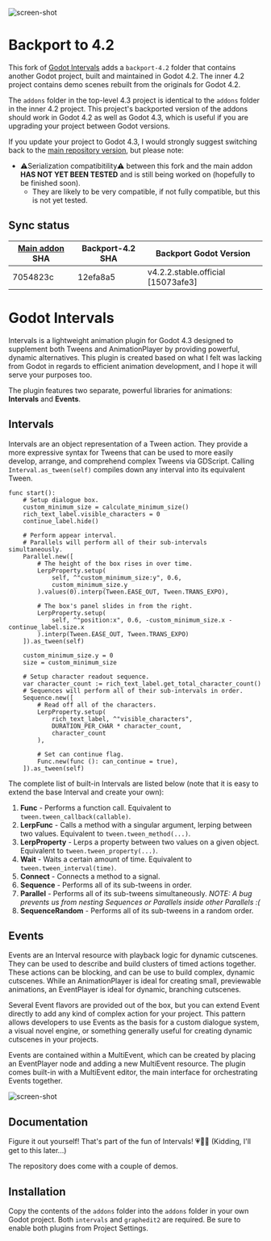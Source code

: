 ![screen-shot](https://github.com/fauxhaus/godot-intervals/blob/main/readme/banner.png)

# Backport to 4.2


This fork of [Godot Intervals](https://github.com/dog-on-moon/godot-intervals) adds a `backport-4.2` folder that
contains another Godot project, built and maintained in Godot 4.2. The inner 4.2 project contains demo scenes
rebuilt from the originals for Godot 4.2.

The `addons` folder in the top-level 4.3 project is identical to the `addons` folder in the inner 4.2 project.
This project's backported version of the addons should work in Godot 4.2 as well as Godot 4.3, which is
useful if you are upgrading your project between Godot versions.

If you update your project to Godot 4.3, I would strongly suggest switching back to the
[main repository version](https://github.com/dog-on-moon/godot-intervals), but please note:
- ⚠️Serialization compatibitility⚠️ between this fork and the main addon **HAS NOT YET BEEN TESTED** and is still
being worked on (hopefully to be finished soon).
    - They are likely to be very compatible, if not fully compatible, but this is not yet tested.

## Sync status

| [Main addon](https://github.com/dog-on-moon/godot-intervals) SHA | Backport-4.2 SHA | Backport Godot Version |
|----------|----------|----------|
| 7054823c | 12efa8a5 | v4.2.2.stable.official [15073afe3]

# Godot Intervals

Intervals is a lightweight animation plugin for Godot 4.3 designed to supplement both Tweens and AnimationPlayer by providing powerful, dynamic alternatives.
This plugin is created based on what I felt was lacking from Godot in regards to efficient animation development, and I hope it will serve your purposes too.

The plugin features two separate, powerful libraries for animations: **Intervals** and **Events**.

## Intervals

Intervals are an object representation of a Tween action. They provide a more expressive syntax for Tweens that can be used to more easily develop, arrange, and comprehend complex Tweens via GDScript.
Calling `Interval.as_tween(self)` compiles down any interval into its equivalent Tween.

```gdscript
func start():
	# Setup dialogue box.
	custom_minimum_size = calculate_minimum_size()
	rich_text_label.visible_characters = 0
	continue_label.hide()
	
	# Perform appear interval.
	# Parallels will perform all of their sub-intervals simultaneously.
	Parallel.new([
		# The height of the box rises in over time.
		LerpProperty.setup(
			self, ^"custom_minimum_size:y", 0.6,
			custom_minimum_size.y
		).values(0).interp(Tween.EASE_OUT, Tween.TRANS_EXPO),
		
		# The box's panel slides in from the right.
		LerpProperty.setup(
			self, ^"position:x", 0.6, -custom_minimum_size.x - continue_label.size.x
		).interp(Tween.EASE_OUT, Tween.TRANS_EXPO)
	]).as_tween(self)
	
	custom_minimum_size.y = 0
	size = custom_minimum_size
	
	# Setup character readout sequence.
	var character_count := rich_text_label.get_total_character_count()
	# Sequences will perform all of their sub-intervals in order.
	Sequence.new([
		# Read off all of the characters.
		LerpProperty.setup(
			rich_text_label, ^"visible_characters",
			DURATION_PER_CHAR * character_count,
			character_count
		),
		
		# Set can continue flag.
		Func.new(func (): can_continue = true),
	]).as_tween(self)
```

The complete list of built-in Intervals are listed below (note that it is easy to extend the base Interval and create your own):
1. **Func** - Performs a function call. Equivalent to `tween.tween_callback(callable)`.
2. **LerpFunc** - Calls a method with a singular argument, lerping between two values. Equivalent to `tween.tween_method(...)`.
3. **LerpProperty** - Lerps a property between two values on a given object. Equivalent to `tween.tween_property(...)`.
4. **Wait** - Waits a certain amount of time. Equivalent to `tween.tween_interval(time)`.
5. **Connect** - Connects a method to a signal.
6. **Sequence** - Performs all of its sub-tweens in order.
7. **Parallel** - Performs all of its sub-tweens simultaneously. *NOTE: A bug prevents us from nesting Sequences or Parallels inside other Parallels :(*
8. **SequenceRandom** - Performs all of its sub-tweens in a random order.

## Events

Events are an Interval resource with playback logic for dynamic cutscenes. They can be used to describe and build clusters of timed actions together. These actions can be blocking, and can be use to build complex, dynamic cutscenes.
While an AnimationPlayer is ideal for creating small, previewable animations, an EventPlayer is ideal for dynamic, branching cutscenes.

Several Event flavors are provided out of the box, but you can extend Event directly to add any kind of complex action for your project.
This pattern allows developers to use Events as the basis for a custom dialogue system, a visual novel engine, or something generally useful for creating dynamic cutscenes in your projects.

Events are contained within a MultiEvent, which can be created by placing an EventPlayer node and adding a new MultiEvent resource. The plugin comes built-in with a MultiEvent editor, the main interface for orchestrating Events together. 

![screen-shot](https://github.com/fauxhaus/godot-intervals/blob/main/readme/pic01.png)

## Documentation

Figure it out yourself! That's part of the fun of Intervals! 💗💐🌸 (Kidding, I'll get to this later...)

The repository does come with a couple of demos.

## Installation

Copy the contents of the `addons` folder into the `addons` folder in your own Godot project. Both `intervals` and `graphedit2` are required. Be sure to enable both plugins from Project Settings.
